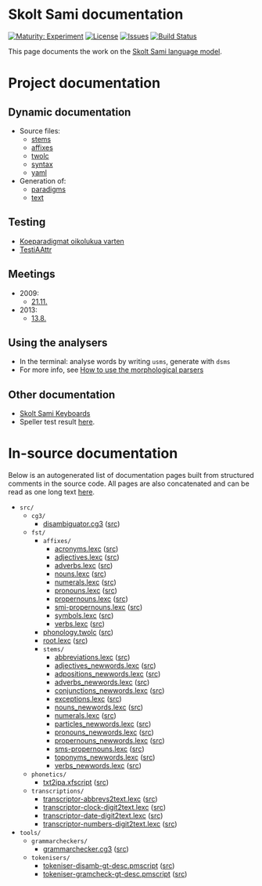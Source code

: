 # Skolt Sami documentation

[![Maturity: Experiment](https://img.shields.io/badge/Maturity-Experiment-black.svg)](https://giellalt.github.io/MaturityClassification.html)
[![License](https://img.shields.io/github/license/giellalt/lang-sms)](https://github.com/giellalt/lang-sms/blob/main/LICENSE)
[![Issues](https://img.shields.io/github/issues/giellalt/lang-sms)](https://github.com/giellalt/lang-sms/issues)
[![Build Status](https://divvun-tc.thetc.se/api/github/v1/repository/giellalt/lang-sms/main/badge.svg)](https://github.com/giellalt/lang-sms/actions)

This page documents the work on the [Skolt Sami language model](http://github.com/giellalt/lang-sms). 

# Project documentation

## Dynamic documentation

-   Source files:
    - [stems  ](https://github.com/giellalt/lang-sms/tree/main/src/fst/stems/)
    - [affixes](https://github.com/giellalt/lang-sms/tree/main/src/fst/affixes/)
    - [twolc  ](https://github.com/giellalt/lang-sms/tree/main/src/fst/phonology.twolc)
    - [syntax ](https://github.com/giellalt/lang-sms/tree/main/src/syntax/)
    - [yaml   ](https://github.com/giellalt/lang-sms/tree/main/testt/src/gt-norm-yamls/)
-   Generation of:  
    - [paradigms](http://giellatekno.uit.no/cgi/p-sms.fin.html)
    - [text](http://giellatekno.uit.no/cgi/d-sms.fin.html)

## Testing

-   [Koeparadigmat oikolukua varten](KaikkiGeneroidutParadigmat.md)
-   [TestiAAttr](testit/TestiAAttr.md)

## Meetings

-   2009:
    -   [21.11.](meetings/21112009.md)
-   2013:
    -    [13.8.](meetings/130826.md)

## Using the analysers

-   In the terminal: analyse words by writing `usms`, generate with
    `dsms`
-   For more info, see [How to use the morphological
    parsers](/tools/docu-sme-manual.html)

## Other documentation

- [Skolt Sami Keyboards](SkoltSamiKeyboards.md)
- Speller test result [here](speller-report.html).

# In-source documentation

Below is an autogenerated list of documentation pages built from structured comments in the source code. All pages are also concatenated and can be read as one long text [here](sms.md).

* `src/`
    * `cg3/`
        * [disambiguator.cg3](src-cg3-disambiguator.cg3.html) ([src](https://github.com/giellalt/lang-sms/blob/main/src/cg3/disambiguator.cg3))
    * `fst/`
        * `affixes/`
            * [acronyms.lexc](src-fst-affixes-acronyms.lexc.html) ([src](https://github.com/giellalt/lang-sms/blob/main/src/fst/affixes/acronyms.lexc))
            * [adjectives.lexc](src-fst-affixes-adjectives.lexc.html) ([src](https://github.com/giellalt/lang-sms/blob/main/src/fst/affixes/adjectives.lexc))
            * [adverbs.lexc](src-fst-affixes-adverbs.lexc.html) ([src](https://github.com/giellalt/lang-sms/blob/main/src/fst/affixes/adverbs.lexc))
            * [nouns.lexc](src-fst-affixes-nouns.lexc.html) ([src](https://github.com/giellalt/lang-sms/blob/main/src/fst/affixes/nouns.lexc))
            * [numerals.lexc](src-fst-affixes-numerals.lexc.html) ([src](https://github.com/giellalt/lang-sms/blob/main/src/fst/affixes/numerals.lexc))
            * [pronouns.lexc](src-fst-affixes-pronouns.lexc.html) ([src](https://github.com/giellalt/lang-sms/blob/main/src/fst/affixes/pronouns.lexc))
            * [propernouns.lexc](src-fst-affixes-propernouns.lexc.html) ([src](https://github.com/giellalt/lang-sms/blob/main/src/fst/affixes/propernouns.lexc))
            * [smi-propernouns.lexc](src-fst-affixes-smi-propernouns.lexc.html) ([src](https://github.com/giellalt/lang-sms/blob/main/src/fst/affixes/smi-propernouns.lexc))
            * [symbols.lexc](src-fst-affixes-symbols.lexc.html) ([src](https://github.com/giellalt/lang-sms/blob/main/src/fst/affixes/symbols.lexc))
            * [verbs.lexc](src-fst-affixes-verbs.lexc.html) ([src](https://github.com/giellalt/lang-sms/blob/main/src/fst/affixes/verbs.lexc))
        * [phonology.twolc](src-fst-phonology.twolc.html) ([src](https://github.com/giellalt/lang-sms/blob/main/src/fst/phonology.twolc))
        * [root.lexc](src-fst-root.lexc.html) ([src](https://github.com/giellalt/lang-sms/blob/main/src/fst/root.lexc))
        * `stems/`
            * [abbreviations.lexc](src-fst-stems-abbreviations.lexc.html) ([src](https://github.com/giellalt/lang-sms/blob/main/src/fst/stems/abbreviations.lexc))
            * [adjectives_newwords.lexc](src-fst-stems-adjectives_newwords.lexc.html) ([src](https://github.com/giellalt/lang-sms/blob/main/src/fst/stems/adjectives_newwords.lexc))
            * [adpositions_newwords.lexc](src-fst-stems-adpositions_newwords.lexc.html) ([src](https://github.com/giellalt/lang-sms/blob/main/src/fst/stems/adpositions_newwords.lexc))
            * [adverbs_newwords.lexc](src-fst-stems-adverbs_newwords.lexc.html) ([src](https://github.com/giellalt/lang-sms/blob/main/src/fst/stems/adverbs_newwords.lexc))
            * [conjunctions_newwords.lexc](src-fst-stems-conjunctions_newwords.lexc.html) ([src](https://github.com/giellalt/lang-sms/blob/main/src/fst/stems/conjunctions_newwords.lexc))
            * [exceptions.lexc](src-fst-stems-exceptions.lexc.html) ([src](https://github.com/giellalt/lang-sms/blob/main/src/fst/stems/exceptions.lexc))
            * [nouns_newwords.lexc](src-fst-stems-nouns_newwords.lexc.html) ([src](https://github.com/giellalt/lang-sms/blob/main/src/fst/stems/nouns_newwords.lexc))
            * [numerals.lexc](src-fst-stems-numerals.lexc.html) ([src](https://github.com/giellalt/lang-sms/blob/main/src/fst/stems/numerals.lexc))
            * [particles_newwords.lexc](src-fst-stems-particles_newwords.lexc.html) ([src](https://github.com/giellalt/lang-sms/blob/main/src/fst/stems/particles_newwords.lexc))
            * [pronouns_newwords.lexc](src-fst-stems-pronouns_newwords.lexc.html) ([src](https://github.com/giellalt/lang-sms/blob/main/src/fst/stems/pronouns_newwords.lexc))
            * [propernouns_newwords.lexc](src-fst-stems-propernouns_newwords.lexc.html) ([src](https://github.com/giellalt/lang-sms/blob/main/src/fst/stems/propernouns_newwords.lexc))
            * [sms-propernouns.lexc](src-fst-stems-sms-propernouns.lexc.html) ([src](https://github.com/giellalt/lang-sms/blob/main/src/fst/stems/sms-propernouns.lexc))
            * [toponyms_newwords.lexc](src-fst-stems-toponyms_newwords.lexc.html) ([src](https://github.com/giellalt/lang-sms/blob/main/src/fst/stems/toponyms_newwords.lexc))
            * [verbs_newwords.lexc](src-fst-stems-verbs_newwords.lexc.html) ([src](https://github.com/giellalt/lang-sms/blob/main/src/fst/stems/verbs_newwords.lexc))
    * `phonetics/`
        * [txt2ipa.xfscript](src-phonetics-txt2ipa.xfscript.html) ([src](https://github.com/giellalt/lang-sms/blob/main/src/phonetics/txt2ipa.xfscript))
    * `transcriptions/`
        * [transcriptor-abbrevs2text.lexc](src-transcriptions-transcriptor-abbrevs2text.lexc.html) ([src](https://github.com/giellalt/lang-sms/blob/main/src/transcriptions/transcriptor-abbrevs2text.lexc))
        * [transcriptor-clock-digit2text.lexc](src-transcriptions-transcriptor-clock-digit2text.lexc.html) ([src](https://github.com/giellalt/lang-sms/blob/main/src/transcriptions/transcriptor-clock-digit2text.lexc))
        * [transcriptor-date-digit2text.lexc](src-transcriptions-transcriptor-date-digit2text.lexc.html) ([src](https://github.com/giellalt/lang-sms/blob/main/src/transcriptions/transcriptor-date-digit2text.lexc))
        * [transcriptor-numbers-digit2text.lexc](src-transcriptions-transcriptor-numbers-digit2text.lexc.html) ([src](https://github.com/giellalt/lang-sms/blob/main/src/transcriptions/transcriptor-numbers-digit2text.lexc))
* `tools/`
    * `grammarcheckers/`
        * [grammarchecker.cg3](tools-grammarcheckers-grammarchecker.cg3.html) ([src](https://github.com/giellalt/lang-sms/blob/main/tools/grammarcheckers/grammarchecker.cg3))
    * `tokenisers/`
        * [tokeniser-disamb-gt-desc.pmscript](tools-tokenisers-tokeniser-disamb-gt-desc.pmscript.html) ([src](https://github.com/giellalt/lang-sms/blob/main/tools/tokenisers/tokeniser-disamb-gt-desc.pmscript))
        * [tokeniser-gramcheck-gt-desc.pmscript](tools-tokenisers-tokeniser-gramcheck-gt-desc.pmscript.html) ([src](https://github.com/giellalt/lang-sms/blob/main/tools/tokenisers/tokeniser-gramcheck-gt-desc.pmscript))
